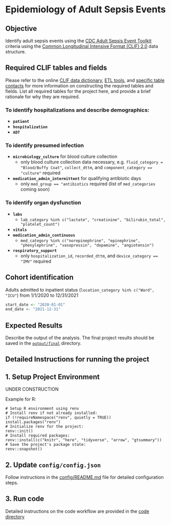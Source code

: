 # Epidemiology of Adult Sepsis Events 

## Objective

Identify adult sepsis events using the [CDC Adult Sepsis Event Toolkit](https://www.cdc.gov/sepsis/pdfs/sepsis-surveillance-toolkit-mar-2018_508.pdf) criteria using the [Common Longitudinal Intensive Format (CLIF) 2.0](https://clif-consortium.github.io/website/) data structure. 

## Required CLIF tables and fields

Please refer to the online [CLIF data dictionary](https://clif-consortium.github.io/website/data-dictionary.html), [ETL tools](https://github.com/clif-consortium/CLIF/tree/main/etl-to-clif-resources), and [specific table contacts](https://github.com/clif-consortium/CLIF?tab=readme-ov-file#relational-clif) for more information on constructing the required tables and fields. List all required tables for the project here, and provide a brief rationale for why they are required.

### To identify hospitalizations and describe demographics:
- **`patient`**
- **`hospitalization`**
- **`ADT`**

### To identify presumed infection
-  **`microbiology_culture`** for blood culture collection
    - only blood culture collection data necessary, e.g. `fluid_category = "Blood/Buffy Coat"`, `collect_dttm`, and `component_category == "culture"` required
-  **`medication_admin_intermittent`** for qualifying antibiotic days
    - only `med_group == "antibiotics` required (list of `med_categories` coming soon)   

### To identify organ dysfunction
- **`labs`**
  - `lab_category %in% c("lactate", "creatinine", "bilirubin_total", "platelet_count")`
- **`vitals`**
- **`medication_admin_continuous`**
  - `med_category %in% c("norepinephrine", "epinephrine", "phenylephrine", "vasopressin", "dopamine", "angiotensin")`
- **`respiratory_support`**
  - only `hospitalization_id`, `recorded_dttm`, and `device_category == "IMV"` required
  

## Cohort identification

Adults admitted to inpatient status (`location_category %in% c("Ward", "ICU"`) from 1/1/2020 to 12/31/2021

``` r
start_date <- "2020-01-01"
end_date <- "2021-12-31"
```

## Expected Results

Describe the output of the analysis. The final project results should be saved in the [`output/final`](output/README.md) directory.

## Detailed Instructions for running the project

## 1. Setup Project Environment

UNDER CONSTRUCTION

Example for R:
```
# Setup R environment using renv
# Install renv if not already installed:
if (!requireNamespace("renv", quietly = TRUE)) install.packages("renv")
# Initialize renv for the project:
renv::init()
# Install required packages:
renv::install(c("knitr", "here", "tidyverse", "arrow", "gtsummary"))
# Save the project's package state:
renv::snapshot()
```

## 2. Update `config/config.json`
Follow instructions in the [config/README.md](config/README.md) file for detailed configuration steps.

## 3. Run code
Detailed instructions on the code workflow are provided in the [code directory](code/README.md)



